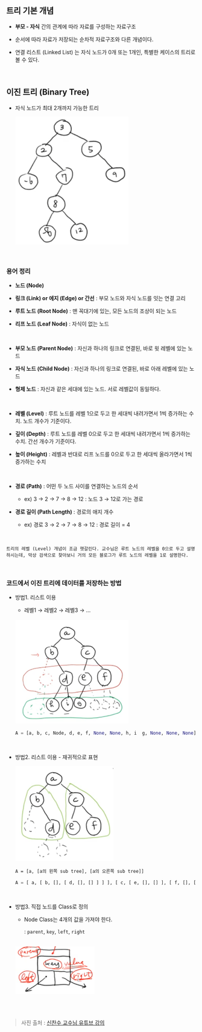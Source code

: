 ## 트리 기본 개념

* <strong>부모 - 자식</strong> 간의 관계에 따라 자료를 구성하는 자료구조

* 순서에 따라 자료가 저장되는 순차적 자료구조와 다른 개념이다.

* 연결 리스트 (Linked List) 는 자식 노드가 0개 또는 1개인, 특별한 케이스의 트리로 볼 수 있다.

<br/>

## 이진 트리 (Binary Tree)

* 자식 노드가 최대 2개까지 가능한 트리

    <img src="img/tree_basic1.png" width="300px">

<br/>

### 용어 정리

* <strong>노드 (Node)</strong>

* <strong>링크 (Link) or 에지 (Edge) or 간선</strong> : 부모 노드와 자식 노드를 잇는 연결 고리

* <strong>루트 노드 (Root Node)</strong> : 맨 꼭대기에 있는, 모든 노드의 조상이 되는 노드

* <strong>리프 노드 (Leaf Node)</strong> : 자식이 없는 노드

<br/>

* <strong>부모 노드 (Parent Node)</strong> : 자신과 하나의 링크로 연결된, 바로 윗 레벨에 있는 노드

* <strong>자식 노드 (Child Node)</strong> : 자신과 하나의 링크로 연결된, 바로 아래 레벨에 있는 노드

* <strong>형제 노드</strong> : 자신과 같은 세대에 있는 노드. 서로 레벨값이 동일하다.

<br/>

* <strong>레벨 (Level)</strong> : 루트 노드를 레벨 1으로 두고 한 세대씩 내려가면서 1씩 증가하는 수치. 노드 개수가 기준이다.

* <strong>깊이 (Depth)</strong> : 루트 노드를 레벨 0으로 두고 한 세대씩 내려가면서 1씩 증가하는 수치. 간선 개수가 기준이다.

* <strong>높이 (Height)</strong> : 레벨과 반대로 리프 노드를 0으로 두고 한 세대씩 올라가면서 1씩 증가하는 수치

<br/>

* <strong>경로 (Path)</strong> : 어떤 두 노드 사이를 연결하는 노드의 순서

    * ex) 3 → 2 → 7 → 8 → 12 : 노드 3 → 12로 가는 경로

* <strong>경로 길이 (Path Length)</strong> : 경로의 애지 개수

    * ex) 경로 3 → 2 → 7 → 8 → 12 : 경로 길이 = 4

<br/>


    트리의 레벨 (Level) 개념이 조금 헷갈린다. 교수님은 루트 노드의 레벨을 0으로 두고 설명하시는데, 막상 검색으로 찾아보니 거의 모든 블로그가 루트 노드의 레벨을 1로 설명한다.

<br/>

### 코드에서 이진 트리에 데이터를 저장하는 방법

* 방법1. 리스트 이용

    * 레벨1 → 레벨2 → 레벨3 → ...

    <br/>

    <img src="img/tree_basic2.png" width="300">

    ```python
    A = [a, b, c, Node, d, e, f, None, None, h, i  g, None, None, None]
    ```

<br/>

* 방법2. 리스트 이용 - 재귀적으로 표현

    <img src="img/tree_basic3.png" width="260">

    ```
    A = [a, [a의 왼쪽 sub tree], [a의 오른쪽 sub tree]]
    ```
    ```python
    A = [ a, [ b, [], [ d, [], [] ] ] ], [ c, [ e, [], [] ], [ f, [], [] ] ]
    ```

<br/>

* 방법3. 직접 노드를 Class로 정의

    * Node Class는 4개의 값을 가져야 한다.

        : <code>parent</code>, <code>key</code>, <code>left</code>, <code>right</code>

    <br/>

    <img src="img/tree_basic4.png" width="210">

<br/><br/>

> 사진 출처 : <a href="https://youtu.be/w-1w4ood7Bc">신찬수 교수님 유튜브 강의</a>